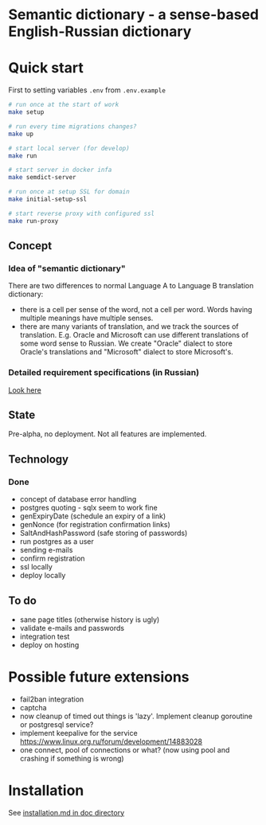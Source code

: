 # Semantic dictionary - a sense-based English-Russian dictionary

# Quick start

First to setting variables `.env` from `.env.example`

```bash
# run once at the start of work
make setup

# run every time migrations changes?
make up

# start local server (for develop)
make run

# start server in docker infa
make semdict-server

# run once at setup SSL for domain
make initial-setup-ssl

# start reverse proxy with configured ssl
make run-proxy
```

## Concept

### Idea of "semantic dictionary"

There are two differences to normal Language A to Language B translation dictionary:

- there is a cell per sense of the word, not a cell per word. Words having multiple meanings have multiple senses.
- there are many variants of translation, and we track the sources of translation. E.g. Oracle and Microsoft can use different translations of some word sense to Russian. We create "Oracle" dialect to store Oracle's translations and "Microsoft" dialect to store Microsoft's.

### Detailed requirement specifications (in Russian)

[Look here](doc/тз/общее.md)

## State
Pre-alpha, no deployment. Not all features are implemented.

## Technology

### Done
- concept of database error handling
- postgres quoting - sqlx seem to work fine
- genExpiryDate (schedule an expiry of a link)
- genNonce (for registration confirmation links)
- SaltAndHashPassword (safe storing of passwords)
- run postgres as a user
- sending e-mails
- confirm registration
- ssl locally
- deploy locally


## To do
- sane page titles (otherwise history is ugly)
- validate e-mails and passwords
- integration test
- deploy on hosting

# Possible future extensions
- fail2ban integration
- captcha
- now cleanup of timed out things is 'lazy'. Implement cleanup goroutine or postgresql service?
- implement keepalive for the service https://www.linux.org.ru/forum/development/14883028
- one connect, pool of connections or what? (now using pool and crashing if something is wrong)

# Installation
See [installation.md in doc directory](doc/installation.md)
